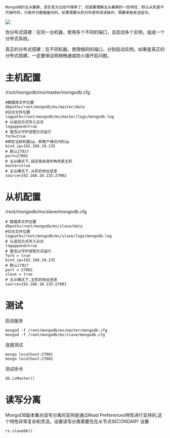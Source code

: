 	MongoDB的主从集群，其实官方已经不推荐了，但是要理解主从集群的一些特性：默认从机是不可操作的，只是作为数据备份的。如果需要从机对外提供读读操作，需要单独发送指令。

![](http://pwtosjisl.bkt.clouddn.com/ipic-blog/2019-09-06-075538.png)

​	伪分布式搭建：在同一台机器，使用多个不同的端口，去启动多个实例。组成一个分布式系统。

​	真正的分布式搭建：在不同机器，使用相同的端口，分别启动实例。如果是真正的分布式搭建，一定要保证网络畅通或防火墙开启问题。

# 主机配置

/root/mongodb/ms/master/mongodb.cfg

```shell
#数据库文件位置 
dbpath=/root/mongodb/ms/master/data
#日志文件位置 
logpath=/root/mongodb/ms/master/logs/mongodb.log 
# 以追加方式写入日志
logappend=true
# 是否以守护进程方式运行
fork=true
#绑定当前机器ip，即客户端访问的ip
bind_ip=192.168.10.135
# 默认27017
port=27001
# 主从模式下,指定我自身的角色是主机
master=true
# 主从模式下,从机的地址信息
source=192.168.10.135:27002
```

# 从机配置

/root/mongodb/ms/slave/mongodb.cfg

```shell
# 数据库文件位置 
dbpath=/root/mongodb/ms/slave/data
#日志文件位置 
logpath=/root/mongodb/ms/slave/logs/mongodb.log 
# 以追加方式写入日志
logappend=true
# 是否以守护进程方式运行
fork = true
bind_ip=192.168.10.135
# 默认27017
port = 27002
slave = true
# 主从模式下,主机的地址信息 
source=192.168.10.135:27001
```

# 测试

启动服务

```shell
mongod -f /root/mongodb/ms/master/mongodb.cfg
mongod -f /root/mongodb/ms/slave/mongodb.cfg
```

连接测试

```shell
mongo localhost:27001
mongo localhost:27002
```

测试命令

```shell
db.isMaster()
```

# 读写分离

MongoDB副本集对读写分离的支持是通过Read Preferences特性进行支持的,这个特性非常复杂和灵活。设置读写分离需要先在从节点SECONDARY 设置

```shell
rs.slaveOk()
```

